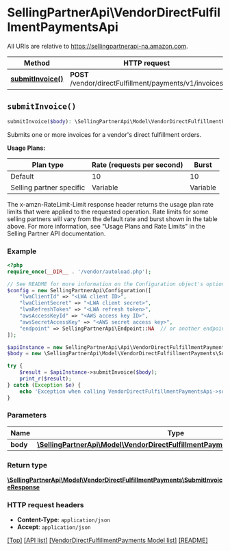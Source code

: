 # SellingPartnerApi\VendorDirectFulfillmentPaymentsApi

All URIs are relative to https://sellingpartnerapi-na.amazon.com.

Method | HTTP request | Description
------------- | ------------- | -------------
[**submitInvoice()**](VendorDirectFulfillmentPaymentsApi.md#submitInvoice) | **POST** /vendor/directFulfillment/payments/v1/invoices | 


## `submitInvoice()`

```php
submitInvoice($body): \SellingPartnerApi\Model\VendorDirectFulfillmentPayments\SubmitInvoiceResponse
```



Submits one or more invoices for a vendor's direct fulfillment orders.

**Usage Plans:**

| Plan type | Rate (requests per second) | Burst |
| ---- | ---- | ---- |
|Default| 10 | 10 |
|Selling partner specific| Variable | Variable |

The x-amzn-RateLimit-Limit response header returns the usage plan rate limits that were applied to the requested operation. Rate limits for some selling partners will vary from the default rate and burst shown in the table above. For more information, see \"Usage Plans and Rate Limits\" in the Selling Partner API documentation.

### Example

```php
<?php
require_once(__DIR__ . '/vendor/autoload.php');

// See README for more information on the Configuration object's options
$config = new SellingPartnerApi\Configuration([
    "lwaClientId" => "<LWA client ID>",
    "lwaClientSecret" => "<LWA client secret>",
    "lwaRefreshToken" => "<LWA refresh token>",
    "awsAccessKeyId" => "<AWS access key ID>",
    "awsSecretAccessKey" => "<AWS secret access key>",
    "endpoint" => SellingPartnerApi\Endpoint::NA  // or another endpoint from lib/Endpoints.php
]);

$apiInstance = new SellingPartnerApi\Api\VendorDirectFulfillmentPaymentsApi($config);
$body = new \SellingPartnerApi\Model\VendorDirectFulfillmentPayments\SubmitInvoiceRequest(); // \SellingPartnerApi\Model\VendorDirectFulfillmentPayments\SubmitInvoiceRequest

try {
    $result = $apiInstance->submitInvoice($body);
    print_r($result);
} catch (Exception $e) {
    echo 'Exception when calling VendorDirectFulfillmentPaymentsApi->submitInvoice: ', $e->getMessage(), PHP_EOL;
}
```

### Parameters

Name | Type | Description  | Notes
------------- | ------------- | ------------- | -------------
 **body** | [**\SellingPartnerApi\Model\VendorDirectFulfillmentPayments\SubmitInvoiceRequest**](../Model/VendorDirectFulfillmentPayments/SubmitInvoiceRequest.md)|  |

### Return type

[**\SellingPartnerApi\Model\VendorDirectFulfillmentPayments\SubmitInvoiceResponse**](../Model/VendorDirectFulfillmentPayments/SubmitInvoiceResponse.md)

### HTTP request headers

- **Content-Type**: `application/json`
- **Accept**: `application/json`

[[Top]](#) [[API list]](../)
[[VendorDirectFulfillmentPayments Model list]](../Model/VendorDirectFulfillmentPayments)
[[README]](../../README.md)
